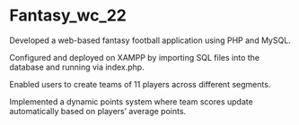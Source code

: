 # Fantasy_wc_22
Developed a web-based fantasy football application using PHP and MySQL.

Configured and deployed on XAMPP by importing SQL files into the database and running via index.php.

Enabled users to create teams of 11 players across different segments.

Implemented a dynamic points system where team scores update automatically based on players’ average points.
